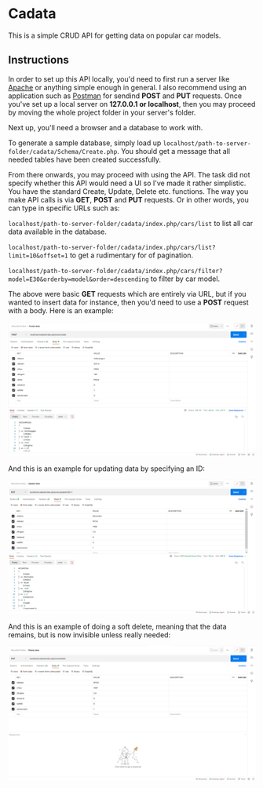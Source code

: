 # Cadata
This is a simple CRUD API for getting data on popular car models.

## Instructions

In order to set up this API locally, you'd need to first run a server like [Apache](https://www.apache.org/) or anything simple enough in general. I also recommend using an application such as [Postman](https://www.postman.com/) for sendind **POST** and **PUT** requests.
Once you've set up a local server on **127.0.0.1 or localhost**, then you may proceed by moving the whole project folder in your server's folder.


Next up, you'll need a browser and a database to work with. 

To generate a sample database, simply load up `localhost/path-to-server-folder/cadata/Schema/Create.php`. You should get a message that all needed tables have been created successfully.

From there onwards, you may proceed with using the API. The task did not specify whether this API would need a UI so I've made it rather simplistic. You have the standard Create, Update, Delete etc. functions.
The way you make API calls is via **GET**, **POST** and **PUT** requests. Or in other words, you can type in specific URLs such as: 

`localhost/path-to-server-folder/cadata/index.php/cars/list` to list all car data available in the database.

`localhost/path-to-server-folder/cadata/index.php/cars/list?limit=10&offset=1` to get a rudimentary for of pagination.

`localhost/path-to-server-folder/cadata/index.php/cars/filter?model=E30&orderby=model&order=descending` to filter by car model.

The above were basic **GET** requests which are entirely via URL, but if you wanted to insert data for instance, then you'd need to use a **POST** request with a body. Here is an example:

![Creating data](https://github.com/roterabe/cadata/blob/main/ext/insert-data.png)

And this is an example for updating data by specifying an ID:

![Updating data](https://github.com/roterabe/cadata/blob/main/ext/update-data.png)

And this is an example of doing a soft delete, meaning that the data remains, but is now invisible unless really needed:

![Deleting data](https://github.com/roterabe/cadata/blob/main/ext/delete-data.png)




